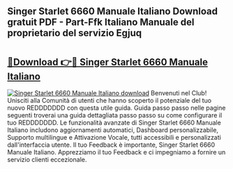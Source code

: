 ## Singer Starlet 6660 Manuale Italiano Download gratuit PDF - Part-Ffk Italiano Manuale del proprietario del servizio Egjuq

# <h2><a href="http://dfdall3.blite.top/?on=Singer+Starlet+6660+Manuale+Italiano">🔗Download 👉🔴 Singer Starlet 6660 Manuale Italiano</a></h2>

[![Singer Starlet 6660 Manuale Italiano download](https://i.imgur.com/lujVjoI.png)](http://dfdall3.blite.top/?on=Singer+Starlet+6660+Manuale+Italiano)
Benvenuti nel Club! Unisciti alla Comunità di utenti che hanno scoperto il potenziale del tuo nuovo REDDDDDDD con questa utile guida. Guida passo passo nelle pagine seguenti troverai una guida dettagliata passo passo su come configurare il tuo REDDDDDDD. Le funzionalità avanzate di Singer Starlet 6660 Manuale Italiano includono aggiornamenti automatici, Dashboard personalizzabile, Supporto multilingue e Attivazione Vocale, tutti accessibili e personalizzati dall'interfaccia utente. Il tuo Feedback è importante, Singer Starlet 6660 Manuale Italiano. Apprezziamo il tuo Feedback e ci impegniamo a fornire un servizio clienti eccezionale.
